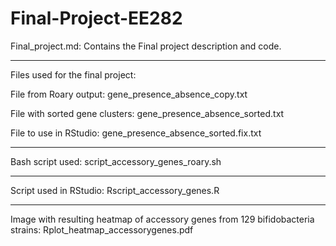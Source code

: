 # Final-Project-EE282

Final_project.md: Contains the Final project description and code.
***
Files used for the final project:

File from Roary output: gene_presence_absence_copy.txt

File with sorted gene clusters: gene_presence_absence_sorted.txt

File to use in RStudio: gene_presence_absence_sorted.fix.txt
***
Bash script used: script_accessory_genes_roary.sh
***
Script used in RStudio: Rscript_accessory_genes.R
***
Image with resulting heatmap of accessory genes from 129 bifidobacteria strains: Rplot_heatmap_accessorygenes.pdf
